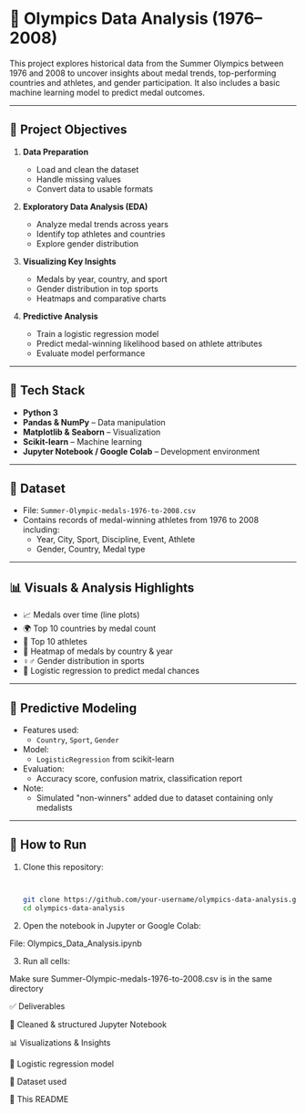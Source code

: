# 🏅 Olympics Data Analysis (1976–2008)

This project explores historical data from the Summer Olympics between 1976 and 2008 to uncover insights about medal trends, top-performing countries and athletes, and gender participation. It also includes a basic machine learning model to predict medal outcomes.

---

## 📌 Project Objectives

1. **Data Preparation**
   - Load and clean the dataset
   - Handle missing values
   - Convert data to usable formats

2. **Exploratory Data Analysis (EDA)**
   - Analyze medal trends across years
   - Identify top athletes and countries
   - Explore gender distribution

3. **Visualizing Key Insights**
   - Medals by year, country, and sport
   - Gender distribution in top sports
   - Heatmaps and comparative charts

4. **Predictive Analysis**
   - Train a logistic regression model
   - Predict medal-winning likelihood based on athlete attributes
   - Evaluate model performance

---

## 🧰 Tech Stack

- **Python 3**
- **Pandas & NumPy** – Data manipulation
- **Matplotlib & Seaborn** – Visualization
- **Scikit-learn** – Machine learning
- **Jupyter Notebook / Google Colab** – Development environment

---

## 📁 Dataset

- File: `Summer-Olympic-medals-1976-to-2008.csv`
- Contains records of medal-winning athletes from 1976 to 2008 including:
  - Year, City, Sport, Discipline, Event, Athlete
  - Gender, Country, Medal type

---

## 📊 Visuals & Analysis Highlights

- 📈 Medals over time (line plots)
- 🌍 Top 10 countries by medal count
- 🧍 Top 10 athletes
- 🎯 Heatmap of medals by country & year
- ♀️♂️ Gender distribution in sports
- 🤖 Logistic regression to predict medal chances

---

## 🤖 Predictive Modeling

- Features used:
  - `Country`, `Sport`, `Gender`
- Model:
  - `LogisticRegression` from scikit-learn
- Evaluation:
  - Accuracy score, confusion matrix, classification report
- Note:
  - Simulated "non-winners" added due to dataset containing only medalists

---

## 🚀 How to Run

1. Clone this repository:
   ```bash
   

   git clone https://github.com/your-username/olympics-data-analysis.git
   cd olympics-data-analysis
2. Open the notebook in Jupyter or Google Colab:

File: Olympics_Data_Analysis.ipynb

3. Run all cells:

Make sure Summer-Olympic-medals-1976-to-2008.csv is in the same directory

✅ Deliverables 

📒 Cleaned & structured Jupyter Notebook

📊 Visualizations & Insights

🤖 Logistic regression model

📂 Dataset used

📘 This README

